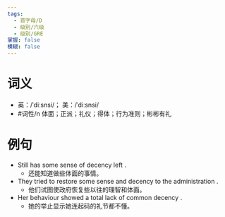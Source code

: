 ```yaml
---
tags:
  - 首字母/D
  - 级别/六级
  - 级别/GRE
掌握: false
模糊: false
---
```

# 词义
- 英：/ˈdiːsnsi/； 美：/ˈdiːsnsi/
- #词性/n  体面；正派；礼仪；得体；行为准则；彬彬有礼
# 例句
- Still has some sense of decency left .
	- 还能知道做些体面的事情。
- They tried to restore some sense and decency to the administration .
	- 他们试图使政府恢复些以往的理智和体面。
- Her behaviour showed a total lack of common decency .
	- 她的举止显示她连起码的礼节都不懂。
